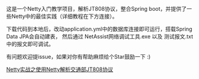 
这是一个Netty入门教学项目，解析JT808协议，整合Spring boot，并提供了一些Netty中的最佳实践（详细教程在下方连接）。


下载代码到本地后，改动application.yml中的数据库连接即可运行，搭载Spring Data JPA会自动建表，
然后通过 NetAssist网络调试工具.exe 以及 测试报文.txt 中的报文即可调试。

有问题欢迎提issue，如果对你有帮助麻烦给个Star鼓励一下 :)


<a href="https://juejin.im/post/5cde451f51882525fd1f6e68#heading-10">Netty实战之使用Netty解析交通部JT808协议</a>

